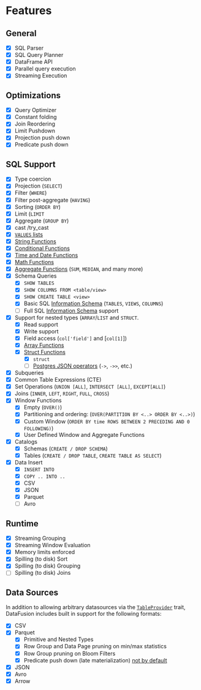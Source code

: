
# Features

## General

- [x] SQL Parser
- [x] SQL Query Planner
- [x] DataFrame API
- [x] Parallel query execution
- [x] Streaming Execution

## Optimizations

- [x] Query Optimizer
- [x] Constant folding
- [x] Join Reordering
- [x] Limit Pushdown
- [x] Projection push down
- [x] Predicate push down

## SQL Support

- [x] Type coercion
- [x] Projection (`SELECT`)
- [x] Filter (`WHERE`)
- [x] Filter post-aggregate (`HAVING`)
- [x] Sorting (`ORDER BY`)
- [x] Limit (`LIMIT`
- [x] Aggregate (`GROUP BY`)
- [x] cast /try_cast
- [x] [`VALUES` lists](https://www.postgresql.org/docs/current/queries-values.html)
- [x] [String Functions](./sql/scalar_functions.md#string-functions)
- [x] [Conditional Functions](./sql/scalar_functions.md#conditional-functions)
- [x] [Time and Date Functions](./sql/scalar_functions.md#time-and-date-functions)
- [x] [Math Functions](./sql/scalar_functions.md#math-functions)
- [x] [Aggregate Functions](./sql/aggregate_functions.md) (`SUM`, `MEDIAN`, and many more)
- [x] Schema Queries
  - [x] `SHOW TABLES`
  - [x] `SHOW COLUMNS FROM <table/view>`
  - [x] `SHOW CREATE TABLE <view>`
  - [x] Basic SQL [Information Schema](./sql/information_schema.md) (`TABLES`, `VIEWS`, `COLUMNS`)
  - [ ] Full SQL [Information Schema](./sql/information_schema.md) support
- [x] Support for nested types (`ARRAY`/`LIST` and `STRUCT`.
  - [x] Read support
  - [x] Write support
  - [x] Field access (`col['field']` and [`col[1]`])
  - [x] [Array Functions](./sql/scalar_functions.md#array-functions)
  - [x] [Struct Functions](./sql/scalar_functions.md#struct-functions)
    - [x] `struct`
    - [ ] [Postgres JSON operators](https://github.com/apache/datafusion/issues/6631) (`->`, `->>`, etc.)
- [x] Subqueries
- [x] Common Table Expressions (CTE)
- [x] Set Operations (`UNION [ALL]`, `INTERSECT [ALL]`, `EXCEPT[ALL]`)
- [x] Joins (`INNER`, `LEFT`, `RIGHT`, `FULL`, `CROSS`)
- [x] Window Functions
  - [x] Empty (`OVER()`)
  - [x] Partitioning and ordering: (`OVER(PARTITION BY <..> ORDER BY <..>)`)
  - [x] Custom Window (`ORDER BY time ROWS BETWEEN 2 PRECEDING AND 0 FOLLOWING)`)
  - [x] User Defined Window and Aggregate Functions
- [x] Catalogs
  - [x] Schemas (`CREATE / DROP SCHEMA`)
  - [x] Tables (`CREATE / DROP TABLE`, `CREATE TABLE AS SELECT`)
- [x] Data Insert
  - [x] `INSERT INTO`
  - [x] `COPY .. INTO ..`
  - [x] CSV
  - [x] JSON
  - [x] Parquet
  - [ ] Avro

## Runtime

- [x] Streaming Grouping
- [x] Streaming Window Evaluation
- [x] Memory limits enforced
- [x] Spilling (to disk) Sort
- [x] Spilling (to disk) Grouping
- [ ] Spilling (to disk) Joins

## Data Sources

In addition to allowing arbitrary datasources via the [`TableProvider`]
trait, DataFusion includes built in support for the following formats:

- [x] CSV
- [x] Parquet
  - [x] Primitive and Nested Types
  - [x] Row Group and Data Page pruning on min/max statistics
  - [x] Row Group pruning on Bloom Filters
  - [x] Predicate push down (late materialization) [not by default](https://github.com/apache/datafusion/issues/3463)
- [x] JSON
- [x] Avro
- [x] Arrow

[`tableprovider`]: https://docs.rs/datafusion/latest/datafusion/catalog/trait.TableProvider.html
